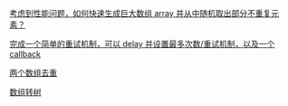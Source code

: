 [考虑到性能问题，如何快速生成巨大数组 array 并从中随机取出部分不重复元素？](./arrayChunk.js)

[完成一个简单的重试机制，可以 delay 并设置最多次数/重试机制，以及一个 callback](./poller.ts)

[两个数组去重](./distinct.ts)

[数组转树](./listToTree.ts)
